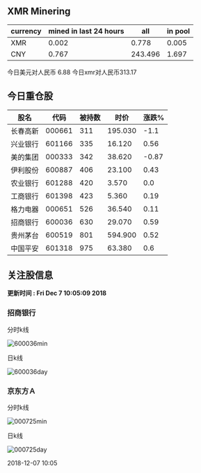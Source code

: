 ## XMR Minering

|currency|mined in last 24 hours|all|in pool|
|---|---|---|---|
|XMR|0.002|0.778|0.005|
|CNY|0.767|243.496|1.697|

今日美元对人民币 6.88	今日xmr对人民币313.17


## 今日重仓股 

|股名|代码|被持数|时价|涨跌%|
|---|---|---|---|---|
|长春高新|000661|311|195.030|-1.1|
|兴业银行|601166|335|16.120|0.56|
|美的集团|000333|342|38.620|-0.87|
|伊利股份|600887|406|23.100|0.43|
|农业银行|601288|420|3.570|0.0|
|工商银行|601398|423|5.360|0.19|
|格力电器|000651|526|36.540|0.11|
|招商银行|600036|630|29.070|0.59|
|贵州茅台|600519|801|594.900|0.52|
|中国平安|601318|975|63.380|0.6|

## 关注股信息
**更新时间 : Fri Dec  7 10:05:09 2018**
### 招商银行 
分时k线

![600036min](http://image.sinajs.cn/newchart/min/n/sh600036.gif)

日k线

![600036day](http://image.sinajs.cn/newchart/daily/n/sh600036.gif)

### 京东方Ａ 
分时k线

![000725min](http://image.sinajs.cn/newchart/min/n/sz000725.gif)

日k线

![000725day](http://image.sinajs.cn/newchart/daily/n/sz000725.gif)

2018-12-07 10:05